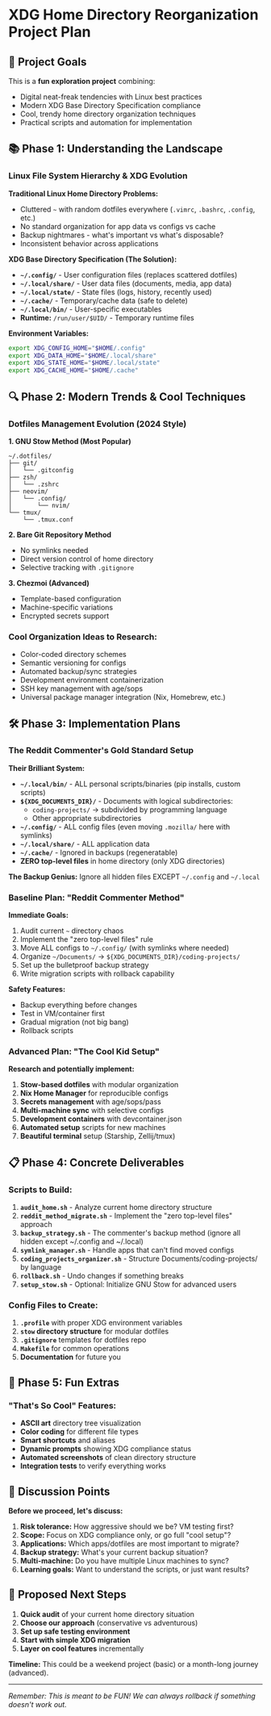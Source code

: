 # XDG Home Directory Reorganization Project Plan

## 🎯 Project Goals
This is a **fun exploration project** combining:
- Digital neat-freak tendencies with Linux best practices
- Modern XDG Base Directory Specification compliance
- Cool, trendy home directory organization techniques
- Practical scripts and automation for implementation

## 📚 Phase 1: Understanding the Landscape

### Linux File System Hierarchy & XDG Evolution

**Traditional Linux Home Directory Problems:**
- Cluttered `~` with random dotfiles everywhere (`.vimrc`, `.bashrc`, `.config`, etc.)
- No standard organization for app data vs configs vs cache
- Backup nightmares - what's important vs what's disposable?
- Inconsistent behavior across applications

**XDG Base Directory Specification (The Solution):**
- **`~/.config/`** - User configuration files (replaces scattered dotfiles)
- **`~/.local/share/`** - User data files (documents, media, app data)
- **`~/.local/state/`** - State files (logs, history, recently used)
- **`~/.cache/`** - Temporary/cache data (safe to delete)
- **`~/.local/bin/`** - User-specific executables
- **Runtime:** `/run/user/$UID/` - Temporary runtime files

**Environment Variables:**
```bash
export XDG_CONFIG_HOME="$HOME/.config"
export XDG_DATA_HOME="$HOME/.local/share"
export XDG_STATE_HOME="$HOME/.local/state"  
export XDG_CACHE_HOME="$HOME/.cache"
```

## 🔍 Phase 2: Modern Trends & Cool Techniques

### Dotfiles Management Evolution (2024 Style)

**1. GNU Stow Method (Most Popular)**
```
~/.dotfiles/
├── git/
│   └── .gitconfig
├── zsh/
│   └── .zshrc
├── neovim/
│   └── .config/
│       └── nvim/
└── tmux/
    └── .tmux.conf
```

**2. Bare Git Repository Method**
- No symlinks needed
- Direct version control of home directory
- Selective tracking with `.gitignore`

**3. Chezmoi (Advanced)**
- Template-based configuration
- Machine-specific variations
- Encrypted secrets support

### Cool Organization Ideas to Research:
- Color-coded directory schemes
- Semantic versioning for configs  
- Automated backup/sync strategies
- Development environment containerization
- SSH key management with age/sops
- Universal package manager integration (Nix, Homebrew, etc.)

## 🛠 Phase 3: Implementation Plans

### The Reddit Commenter's Gold Standard Setup

**Their Brilliant System:**
- **`~/.local/bin/`** - ALL personal scripts/binaries (pip installs, custom scripts)
- **`${XDG_DOCUMENTS_DIR}/`** - Documents with logical subdirectories:
  - `coding-projects/` → subdivided by programming language
  - Other appropriate subdirectories
- **`~/.config/`** - ALL config files (even moving `.mozilla/` here with symlinks)
- **`~/.local/share/`** - ALL application data 
- **`~/.cache/`** - Ignored in backups (regeneratable)
- **ZERO top-level files** in home directory (only XDG directories)

**The Backup Genius:** Ignore all hidden files EXCEPT `~/.config` and `~/.local`

### Baseline Plan: "Reddit Commenter Method"
**Immediate Goals:**
1. Audit current `~` directory chaos
2. Implement the "zero top-level files" rule
3. Move ALL configs to `~/.config/` (with symlinks where needed)
4. Organize `~/Documents/` → `${XDG_DOCUMENTS_DIR}/coding-projects/`
5. Set up the bulletproof backup strategy
6. Write migration scripts with rollback capability

**Safety Features:**
- Backup everything before changes
- Test in VM/container first  
- Gradual migration (not big bang)
- Rollback scripts

### Advanced Plan: "The Cool Kid Setup"
**Research and potentially implement:**
1. **Stow-based dotfiles** with modular organization
2. **Nix Home Manager** for reproducible configs
3. **Secrets management** with age/sops/pass
4. **Multi-machine sync** with selective configs
5. **Development containers** with devcontainer.json
6. **Automated setup** scripts for new machines
7. **Beautiful terminal** setup (Starship, Zellij/tmux)

## 📋 Phase 4: Concrete Deliverables

### Scripts to Build:
1. **`audit_home.sh`** - Analyze current home directory structure
2. **`reddit_method_migrate.sh`** - Implement the "zero top-level files" approach
3. **`backup_strategy.sh`** - The commenter's backup method (ignore all hidden except ~/.config and ~/.local)
4. **`symlink_manager.sh`** - Handle apps that can't find moved configs
5. **`coding_projects_organizer.sh`** - Structure Documents/coding-projects/ by language
6. **`rollback.sh`** - Undo changes if something breaks
7. **`setup_stow.sh`** - Optional: Initialize GNU Stow for advanced users

### Config Files to Create:
1. **`.profile`** with proper XDG environment variables
2. **`stow` directory structure** for modular dotfiles
3. **`.gitignore`** templates for dotfiles repo
4. **`Makefile`** for common operations
5. **Documentation** for future you

## 🎨 Phase 5: Fun Extras

### "That's So Cool" Features:
- **ASCII art** directory tree visualization
- **Color coding** for different file types
- **Smart shortcuts** and aliases
- **Dynamic prompts** showing XDG compliance status
- **Automated screenshots** of clean directory structure
- **Integration tests** to verify everything works

## 🤔 Discussion Points

**Before we proceed, let's discuss:**

1. **Risk tolerance:** How aggressive should we be? VM testing first?
2. **Scope:** Focus on XDG compliance only, or go full "cool setup"?
3. **Applications:** Which apps/dotfiles are most important to migrate?
4. **Backup strategy:** What's your current backup situation?
5. **Multi-machine:** Do you have multiple Linux machines to sync?
6. **Learning goals:** Want to understand the scripts, or just want results?

## 🚀 Proposed Next Steps

1. **Quick audit** of your current home directory situation
2. **Choose our approach** (conservative vs adventurous)
3. **Set up safe testing environment** 
4. **Start with simple XDG migration**
5. **Layer on cool features** incrementally

**Timeline:** This could be a weekend project (basic) or a month-long journey (advanced).

---

*Remember: This is meant to be FUN! We can always rollback if something doesn't work out.*